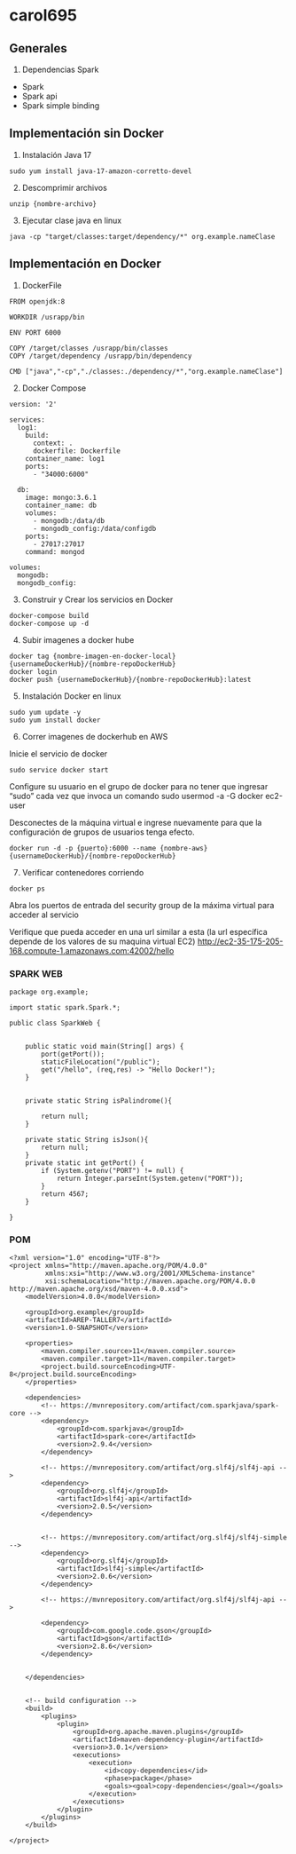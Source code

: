 # carol695

## Generales

1. Dependencias Spark

* Spark
* Spark api
* Spark simple binding

## Implementación sin Docker

1. Instalación Java 17

```
sudo yum install java-17-amazon-corretto-devel
```

2. Descomprimir archivos

```
unzip {nombre-archivo}
```

3. Ejecutar clase java en linux

```
java -cp "target/classes:target/dependency/*" org.example.nameClase
```

## Implementación en Docker


1. DockerFile

```
FROM openjdk:8

WORKDIR /usrapp/bin

ENV PORT 6000

COPY /target/classes /usrapp/bin/classes
COPY /target/dependency /usrapp/bin/dependency

CMD ["java","-cp","./classes:./dependency/*","org.example.nameClase"]
```

2. Docker Compose

```
version: '2'

services:
  log1:
    build:
      context: .
      dockerfile: Dockerfile
    container_name: log1
    ports:
      - "34000:6000"
      
  db:
    image: mongo:3.6.1
    container_name: db
    volumes:
      - mongodb:/data/db
      - mongodb_config:/data/configdb
    ports:
      - 27017:27017
    command: mongod

volumes:
  mongodb:
  mongodb_config:
```

3. Construir y Crear los servicios en Docker

```
docker-compose build 
docker-compose up -d 
```

4. Subir imagenes a docker hube

```
docker tag {nombre-imagen-en-docker-local} {usernameDockerHub}/{nombre-repoDockerHub}
docker login
docker push {usernameDockerHub}/{nombre-repoDockerHub}:latest
```

5. Instalación Docker en linux

```
sudo yum update -y
sudo yum install docker
```

6. Correr imagenes de dockerhub en AWS

Inicie el servicio de docker
```
sudo service docker start
```
Configure su usuario en el grupo de docker para no tener que ingresar “sudo” cada vez que invoca un comando
sudo usermod -a -G docker ec2-user

Desconectes de la máquina virtual e ingrese nuevamente para que la configuración de grupos de usuarios tenga efecto.
```
docker run -d -p {puerto}:6000 --name {nombre-aws} {usernameDockerHub}/{nombre-repoDockerHub}
```

7. Verificar contenedores corriendo

```
docker ps
```

Abra los puertos de entrada del security group de la máxima virtual para acceder al servicio

Verifique que pueda acceder  en una url similar a esta (la url específica depende de los valores de su maquina virtual EC2)
http://ec2-35-175-205-168.compute-1.amazonaws.com:42002/hello
### SPARK WEB 

```
package org.example;

import static spark.Spark.*;

public class SparkWeb {


    public static void main(String[] args) {
        port(getPort());
        staticFileLocation("/public");
        get("/hello", (req,res) -> "Hello Docker!");
    }


    private static String isPalindrome(){

        return null;
    }

    private static String isJson(){
        return null;
    }
    private static int getPort() {
        if (System.getenv("PORT") != null) {
            return Integer.parseInt(System.getenv("PORT"));
        }
        return 4567;
    }

}

```

### POM
```
<?xml version="1.0" encoding="UTF-8"?>
<project xmlns="http://maven.apache.org/POM/4.0.0"
         xmlns:xsi="http://www.w3.org/2001/XMLSchema-instance"
         xsi:schemaLocation="http://maven.apache.org/POM/4.0.0 http://maven.apache.org/xsd/maven-4.0.0.xsd">
    <modelVersion>4.0.0</modelVersion>

    <groupId>org.example</groupId>
    <artifactId>AREP-TALLER7</artifactId>
    <version>1.0-SNAPSHOT</version>

    <properties>
        <maven.compiler.source>11</maven.compiler.source>
        <maven.compiler.target>11</maven.compiler.target>
        <project.build.sourceEncoding>UTF-8</project.build.sourceEncoding>
    </properties>

    <dependencies>
        <!-- https://mvnrepository.com/artifact/com.sparkjava/spark-core -->
        <dependency>
            <groupId>com.sparkjava</groupId>
            <artifactId>spark-core</artifactId>
            <version>2.9.4</version>
        </dependency>

        <!-- https://mvnrepository.com/artifact/org.slf4j/slf4j-api -->
        <dependency>
            <groupId>org.slf4j</groupId>
            <artifactId>slf4j-api</artifactId>
            <version>2.0.5</version>
        </dependency>


        <!-- https://mvnrepository.com/artifact/org.slf4j/slf4j-simple -->
        <dependency>
            <groupId>org.slf4j</groupId>
            <artifactId>slf4j-simple</artifactId>
            <version>2.0.6</version>
        </dependency>

        <!-- https://mvnrepository.com/artifact/org.slf4j/slf4j-api -->

        <dependency>
            <groupId>com.google.code.gson</groupId>
            <artifactId>gson</artifactId>
            <version>2.8.6</version>
        </dependency>


    </dependencies>


    <!-- build configuration -->
    <build>
        <plugins>
            <plugin>
                <groupId>org.apache.maven.plugins</groupId>
                <artifactId>maven-dependency-plugin</artifactId>
                <version>3.0.1</version>
                <executions>
                    <execution>
                        <id>copy-dependencies</id>
                        <phase>package</phase>
                        <goals><goal>copy-dependencies</goal></goals>
                    </execution>
                </executions>
            </plugin>
        </plugins>
    </build>

</project>
```

